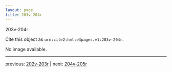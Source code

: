 ```yaml
---
layout: page
title: 203v-204r
---
```


203v-204r

Cite this object as `urn:cite2:hmt:e3pages.v1:203v-204r`.

No image available. 



---

previous: [202v-203r](../202v-203r/) | next: [204v-205r](../204v-205r/)